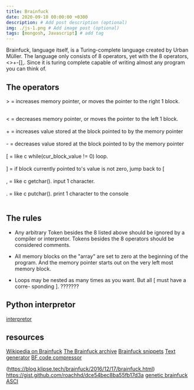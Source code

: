 ```yaml
---
title: Brainfuck
date: 2020-09-10 00:00:00 +0300
description: # Add post description (optional)
img: ./js-1.png # Add image post (optional)
tags: [mongosh, Javascript] # add tag
---
```


Brainfuck, language itself, is a Turing-complete language created by Urban Müller. The language only consists of 8 operators, yet with the 8 operators, <>+-[],.
Since it is turing complete capable of writing almost any program you can think of.

## The operators
<!-- markdownlint-disable MD033 -->
\> = increases memory pointer, or moves the pointer to the right 1 block. <br/><br/>

\< = decreases memory pointer, or moves the pointer to the left 1 block.<br/><br/>
\+ = increases value stored at the block pointed to by the memory pointer<br/><br/>
\- = decreases value stored at the block pointed to by the memory pointer<br/><br/>
\[ = like c while(cur_block_value != 0) loop.<br/><br/>
\] = if block currently pointed to's value is not zero, jump back to [<br/><br/>
\, = like c getchar(). input 1 character.<br/><br/>
\. = like c putchar(). print 1 character to the console<br/><br/>
<!-- markdownlint-enable MD033 -->
## The rules

* Any arbitrary Token besides the 8 listed above should be ignored by a compiler or interpretor.
  Tokens besides the 8 operators should be considered comments.

* All memory blocks on the "array" are set to zero at the beginning of the program. And the memory pointer starts out on the very left most memory block.

* Loops may be nested as many times as you want. But all [ must have a corre- sponding ]. ???????

## Python interpretor

[interpretor](./bf.py)
## resources


[Wikipedia on Brainfuck]()
[The Brainfuck archive]()
[Brainfuck snippets]()
[Text generator]()
[BF code compressor]()

(https://blog.klipse.tech/brainfuck/2016/12/17/brainfuck.html)
<https://gist.github.com/roachhd/dce54bec8ba55fb17d3a>
[genetic brainfuck](https://hackaday.com/tag/brainfuck/)
[ASCI](https://theasciicode.com.ar/ascii-printable-characters/capital-letter-h-uppercase-ascii-code-72.html)